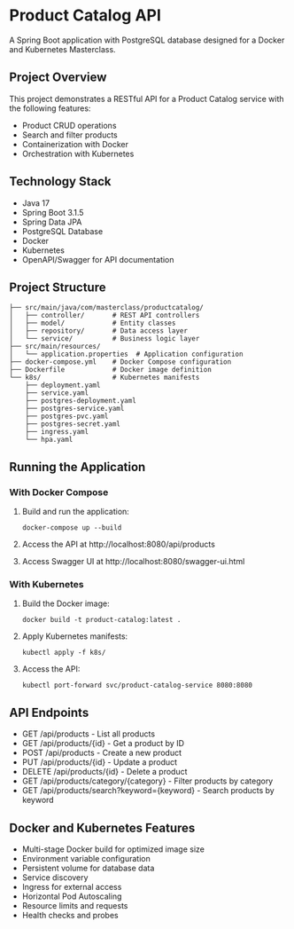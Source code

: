 # Product Catalog API

A Spring Boot application with PostgreSQL database designed for a Docker and Kubernetes Masterclass.

## Project Overview

This project demonstrates a RESTful API for a Product Catalog service with the following features:
- Product CRUD operations
- Search and filter products
- Containerization with Docker
- Orchestration with Kubernetes

## Technology Stack

- Java 17
- Spring Boot 3.1.5
- Spring Data JPA
- PostgreSQL Database
- Docker
- Kubernetes
- OpenAPI/Swagger for API documentation

## Project Structure

```
├── src/main/java/com/masterclass/productcatalog/
│   ├── controller/       # REST API controllers
│   ├── model/            # Entity classes
│   ├── repository/       # Data access layer
│   └── service/          # Business logic layer
├── src/main/resources/
│   └── application.properties  # Application configuration
├── docker-compose.yml    # Docker Compose configuration
├── Dockerfile            # Docker image definition
└── k8s/                  # Kubernetes manifests
    ├── deployment.yaml
    ├── service.yaml
    ├── postgres-deployment.yaml
    ├── postgres-service.yaml
    ├── postgres-pvc.yaml
    ├── postgres-secret.yaml
    ├── ingress.yaml
    └── hpa.yaml
```

## Running the Application

### With Docker Compose

1. Build and run the application:
   ```
   docker-compose up --build
   ```

2. Access the API at http://localhost:8080/api/products
3. Access Swagger UI at http://localhost:8080/swagger-ui.html

### With Kubernetes

1. Build the Docker image:
   ```
   docker build -t product-catalog:latest .
   ```

2. Apply Kubernetes manifests:
   ```
   kubectl apply -f k8s/
   ```

3. Access the API:
   ```
   kubectl port-forward svc/product-catalog-service 8080:8080
   ```

## API Endpoints

- GET /api/products - List all products
- GET /api/products/{id} - Get a product by ID
- POST /api/products - Create a new product
- PUT /api/products/{id} - Update a product
- DELETE /api/products/{id} - Delete a product
- GET /api/products/category/{category} - Filter products by category
- GET /api/products/search?keyword={keyword} - Search products by keyword

## Docker and Kubernetes Features

- Multi-stage Docker build for optimized image size
- Environment variable configuration
- Persistent volume for database data
- Service discovery
- Ingress for external access
- Horizontal Pod Autoscaling
- Resource limits and requests
- Health checks and probes